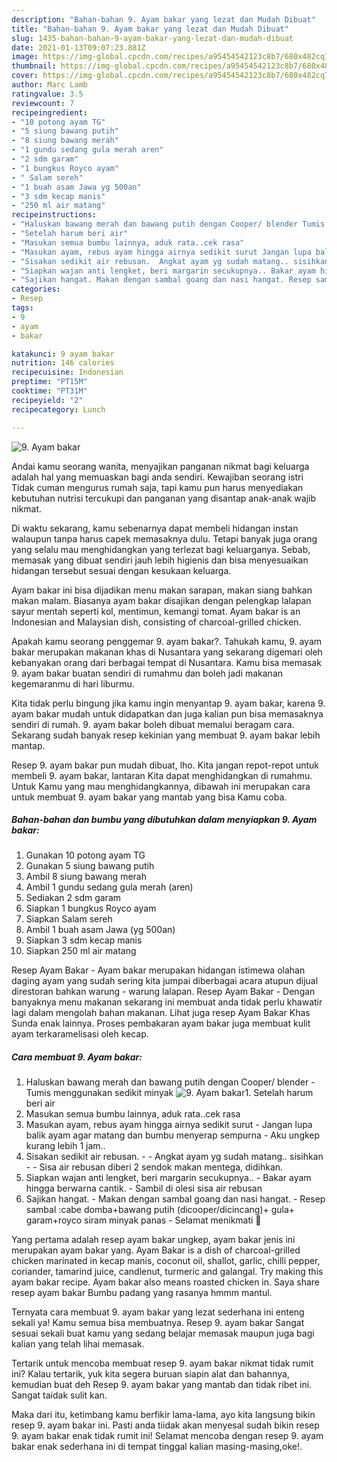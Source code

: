 ```yaml
---
description: "Bahan-bahan 9. Ayam bakar yang lezat dan Mudah Dibuat"
title: "Bahan-bahan 9. Ayam bakar yang lezat dan Mudah Dibuat"
slug: 1435-bahan-bahan-9-ayam-bakar-yang-lezat-dan-mudah-dibuat
date: 2021-01-13T09:07:23.881Z
image: https://img-global.cpcdn.com/recipes/a95454542123c8b7/680x482cq70/9-ayam-bakar-foto-resep-utama.jpg
thumbnail: https://img-global.cpcdn.com/recipes/a95454542123c8b7/680x482cq70/9-ayam-bakar-foto-resep-utama.jpg
cover: https://img-global.cpcdn.com/recipes/a95454542123c8b7/680x482cq70/9-ayam-bakar-foto-resep-utama.jpg
author: Marc Lamb
ratingvalue: 3.5
reviewcount: 7
recipeingredient:
- "10 potong ayam TG"
- "5 siung bawang putih"
- "8 siung bawang merah"
- "1 gundu sedang gula merah aren"
- "2 sdm garam"
- "1 bungkus Royco ayam"
- " Salam sereh"
- "1 buah asam Jawa yg 500an"
- "3 sdm kecap manis"
- "250 ml air matang"
recipeinstructions:
- "Haluskan bawang merah dan bawang putih dengan Cooper/ blender Tumis menggunakan sedikit minyak"
- "Setelah harum beri air"
- "Masukan semua bumbu lainnya, aduk rata..cek rasa"
- "Masukan ayam, rebus ayam hingga airnya sedikit surut Jangan lupa balik ayam agar matang dan bumbu menyerap sempurna Aku ungkep kurang lebih 1 jam.."
- "Sisakan sedikit air rebusan.  Angkat ayam yg sudah matang.. sisihkan  Sisa air rebusan diberi 2 sendok makan mentega, didihkan."
- "Siapkan wajan anti lengket, beri margarin secukupnya.. Bakar ayam hingga berwarna cantik. Sambil di olesi sisa air rebusan"
- "Sajikan hangat. Makan dengan sambal goang dan nasi hangat. Resep sambal :cabe domba+bawang putih (dicooper/dicincang)+ gula+ garam+royco siram minyak panas Selamat menikmati 🥰"
categories:
- Resep
tags:
- 9
- ayam
- bakar

katakunci: 9 ayam bakar 
nutrition: 146 calories
recipecuisine: Indonesian
preptime: "PT15M"
cooktime: "PT31M"
recipeyield: "2"
recipecategory: Lunch

---
```



![9. Ayam bakar](https://img-global.cpcdn.com/recipes/a95454542123c8b7/680x482cq70/9-ayam-bakar-foto-resep-utama.jpg)

Andai kamu seorang wanita, menyajikan panganan nikmat bagi keluarga adalah hal yang memuaskan bagi anda sendiri. Kewajiban seorang istri Tidak cuman mengurus rumah saja, tapi kamu pun harus menyediakan kebutuhan nutrisi tercukupi dan panganan yang disantap anak-anak wajib nikmat.

Di waktu  sekarang, kamu sebenarnya dapat membeli hidangan instan walaupun tanpa harus capek memasaknya dulu. Tetapi banyak juga orang yang selalu mau menghidangkan yang terlezat bagi keluarganya. Sebab, memasak yang dibuat sendiri jauh lebih higienis dan bisa menyesuaikan hidangan tersebut sesuai dengan kesukaan keluarga. 

Ayam bakar ini bisa dijadikan menu makan sarapan, makan siang bahkan makan malam. Biasanya ayam bakar disajikan dengan pelengkap lalapan sayur mentah seperti kol, mentimun, kemangi tomat. Ayam bakar is an Indonesian and Malaysian dish, consisting of charcoal-grilled chicken.

Apakah kamu seorang penggemar 9. ayam bakar?. Tahukah kamu, 9. ayam bakar merupakan makanan khas di Nusantara yang sekarang digemari oleh kebanyakan orang dari berbagai tempat di Nusantara. Kamu bisa memasak 9. ayam bakar buatan sendiri di rumahmu dan boleh jadi makanan kegemaranmu di hari liburmu.

Kita tidak perlu bingung jika kamu ingin menyantap 9. ayam bakar, karena 9. ayam bakar mudah untuk didapatkan dan juga kalian pun bisa memasaknya sendiri di rumah. 9. ayam bakar boleh dibuat memalui beragam cara. Sekarang sudah banyak resep kekinian yang membuat 9. ayam bakar lebih mantap.

Resep 9. ayam bakar pun mudah dibuat, lho. Kita jangan repot-repot untuk membeli 9. ayam bakar, lantaran Kita dapat menghidangkan di rumahmu. Untuk Kamu yang mau menghidangkannya, dibawah ini merupakan cara untuk membuat 9. ayam bakar yang mantab yang bisa Kamu coba.

<!--inarticleads1-->

##### Bahan-bahan dan bumbu yang dibutuhkan dalam menyiapkan 9. Ayam bakar:

1. Gunakan 10 potong ayam TG
1. Gunakan 5 siung bawang putih
1. Ambil 8 siung bawang merah
1. Ambil 1 gundu sedang gula merah (aren)
1. Sediakan 2 sdm garam
1. Siapkan 1 bungkus Royco ayam
1. Siapkan  Salam sereh
1. Ambil 1 buah asam Jawa (yg 500an)
1. Siapkan 3 sdm kecap manis
1. Siapkan 250 ml air matang


Resep Ayam Bakar - Ayam bakar merupakan hidangan istimewa olahan daging ayam yang sudah sering kita jumpai diberbagai acara atupun dijual direstoran bahkan warung - warung lalapan. Resep Ayam Bakar - Dengan banyaknya menu makanan sekarang ini membuat anda tidak perlu khawatir lagi dalam mengolah bahan makanan. Lihat juga resep Ayam Bakar Khas Sunda enak lainnya. Proses pembakaran ayam bakar juga membuat kulit ayam terkaramelisasi oleh kecap. 

<!--inarticleads2-->

##### Cara membuat 9. Ayam bakar:

1. Haluskan bawang merah dan bawang putih dengan Cooper/ blender - Tumis menggunakan sedikit minyak
<img src="https://img-global.cpcdn.com/steps/5032e55206a63af3/160x128cq70/9-ayam-bakar-langkah-memasak-1-foto.jpg" alt="9. Ayam bakar">1. Setelah harum beri air
1. Masukan semua bumbu lainnya, aduk rata..cek rasa
1. Masukan ayam, rebus ayam hingga airnya sedikit surut - Jangan lupa balik ayam agar matang dan bumbu menyerap sempurna - Aku ungkep kurang lebih 1 jam..
1. Sisakan sedikit air rebusan. -  - Angkat ayam yg sudah matang.. sisihkan -  - Sisa air rebusan diberi 2 sendok makan mentega, didihkan.
1. Siapkan wajan anti lengket, beri margarin secukupnya.. - Bakar ayam hingga berwarna cantik. - Sambil di olesi sisa air rebusan
1. Sajikan hangat. - Makan dengan sambal goang dan nasi hangat. - Resep sambal :cabe domba+bawang putih (dicooper/dicincang)+ gula+ garam+royco siram minyak panas - Selamat menikmati 🥰


Yang pertama adalah resep ayam bakar ungkep, ayam bakar jenis ini merupakan ayam bakar yang. Ayam Bakar is a dish of charcoal-grilled chicken marinated in kecap manis, coconut oil, shallot, garlic, chilli pepper, coriander, tamarind juice, candlenut, turmeric and galangal. Try making this ayam bakar recipe. Ayam bakar also means roasted chicken in. Saya share resep ayam bakar Bumbu padang yang rasanya hmmm mantul. 

Ternyata cara membuat 9. ayam bakar yang lezat sederhana ini enteng sekali ya! Kamu semua bisa membuatnya. Resep 9. ayam bakar Sangat sesuai sekali buat kamu yang sedang belajar memasak maupun juga bagi kalian yang telah lihai memasak.

Tertarik untuk mencoba membuat resep 9. ayam bakar nikmat tidak rumit ini? Kalau tertarik, yuk kita segera buruan siapin alat dan bahannya, kemudian buat deh Resep 9. ayam bakar yang mantab dan tidak ribet ini. Sangat taidak sulit kan. 

Maka dari itu, ketimbang kamu berfikir lama-lama, ayo kita langsung bikin resep 9. ayam bakar ini. Pasti anda tiidak akan menyesal sudah bikin resep 9. ayam bakar enak tidak rumit ini! Selamat mencoba dengan resep 9. ayam bakar enak sederhana ini di tempat tinggal kalian masing-masing,oke!.


